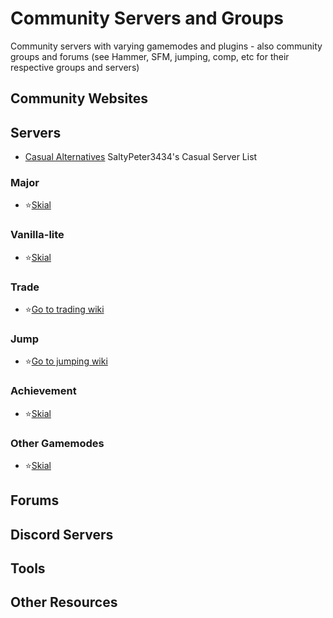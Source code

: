 # Community Servers and Groups
Community servers with varying gamemodes and plugins - also community groups and forums (see Hammer, SFM, jumping, comp, etc for their respective groups and servers)  

## Community Websites
## Servers
* [Casual Alternatives](https://docs.google.com/spreadsheets/d/1IvlPYQvv_JQkVg9lMVUczzROV1bhpebSU2qrCTBTfl0/edit?usp=sharing) SaltyPeter3434's Casual Server List
### Major
* ⭐[Skial](https://www.skial.com/servers/)  
### Vanilla-lite  
* ⭐[Skial](https://www.skial.com/servers/)  
### Trade  
* ⭐[Go to trading wiki](/trading#servers)  

### Jump  
* ⭐[Go to jumping wiki](/jumping#servers)  

### Achievement  
* ⭐[Skial](https://www.skial.com/servers/)  

### Other Gamemodes  
* ⭐[Skial](https://www.skial.com/servers/)   

## Forums

## Discord Servers

## Tools

## Other Resources





